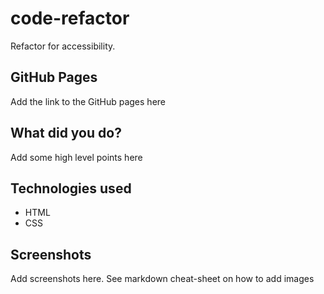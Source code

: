 # code-refactor
Refactor for accessibility.

## GitHub Pages
Add the link to the GitHub pages here

## What did you do?

Add some high level points here

## Technologies used

- HTML
- CSS

## Screenshots

Add screenshots here. See markdown cheat-sheet on how to add images